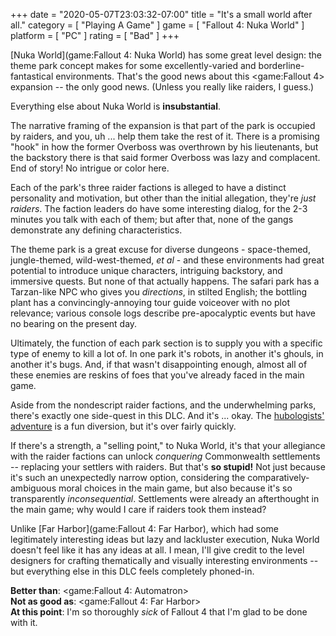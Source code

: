 +++
date = "2020-05-07T23:03:32-07:00"
title = "It's a small world after all."
category = [ "Playing A Game" ]
game = [ "Fallout 4: Nuka World" ]
platform = [ "PC" ]
rating = [ "Bad" ]
+++

[Nuka World](game:Fallout 4: Nuka World) has some great level design: the theme park concept makes for some excellently-varied and borderline-fantastical environments.  That's the good news about this <game:Fallout 4> expansion -- the only good news.  (Unless you really like raiders, I guess.)

Everything else about Nuka World is <b>insubstantial</b>.

The narrative framing of the expansion is that part of the park is occupied by raiders, and you, uh ... help them take the rest of it.  There is a promising "hook" in how the former Overboss was overthrown by his lieutenants, but the backstory there is that said former Overboss was lazy and complacent.  End of story!  No intrigue or color here.

Each of the park's three raider factions is alleged to have a distinct personality and motivation, but other than the initial allegation, they're <i>just raiders</i>.  The faction leaders do have some interesting dialog, for the 2-3 minutes you talk with each of them; but after that, none of the gangs demonstrate any defining characteristics.

The theme park is a great excuse for diverse dungeons - space-themed, jungle-themed, wild-west-themed, <i>et al</i> - and these environments had great potential to introduce unique characters, intriguing backstory, and immersive quests.  But none of that actually happens.  The safari park has a Tarzan-like NPC who gives you <i>directions</i>, in stilted English; the bottling plant has a convincingly-annoying tour guide voiceover with no plot relevance; various console logs describe pre-apocalyptic events but have no bearing on the present day.

Ultimately, the function of each park section is to supply you with a specific type of enemy to kill a lot of.  In one park it's robots, in another it's ghouls, in another it's bugs.  And, if that wasn't disappointing enough, almost all of these enemies are reskins of foes that you've already faced in the main game.

Aside from the nondescript raider factions, and the underwhelming parks, there's exactly one side-quest in this DLC.  And it's ... okay.  The <a href="https://fallout.fandom.com/wiki/Trip_to_the_Stars">hubologists' adventure</a> is a fun diversion, but it's over fairly quickly.

If there's a strength, a "selling point," to Nuka World, it's that your allegiance with the raider factions can unlock <i>conquering</i> Commonwealth settlements -- replacing your settlers with raiders.  But that's <b>so stupid!</b>  Not just because it's such an unexpectedly narrow option, considering the comparatively-ambiguous moral choices in the main game, but also because it's so transparently <i>inconsequential</i>.  Settlements were already an afterthought in the main game; why would I care if raiders took them instead?

Unlike [Far Harbor](game:Fallout 4: Far Harbor), which had some legitimately interesting ideas but lazy and lackluster execution, Nuka World doesn't feel like it has any ideas at all.  I mean, I'll give credit to the level designers for crafting thematically and visually interesting environments -- but everything else in this DLC feels completely phoned-in.

<b>Better than</b>: <game:Fallout 4: Automatron>  
<b>Not as good as</b>: <game:Fallout 4: Far Harbor>  
<b>At this point</b>: I'm so thoroughly <i>sick</i> of Fallout 4 that I'm glad to be done with it.
